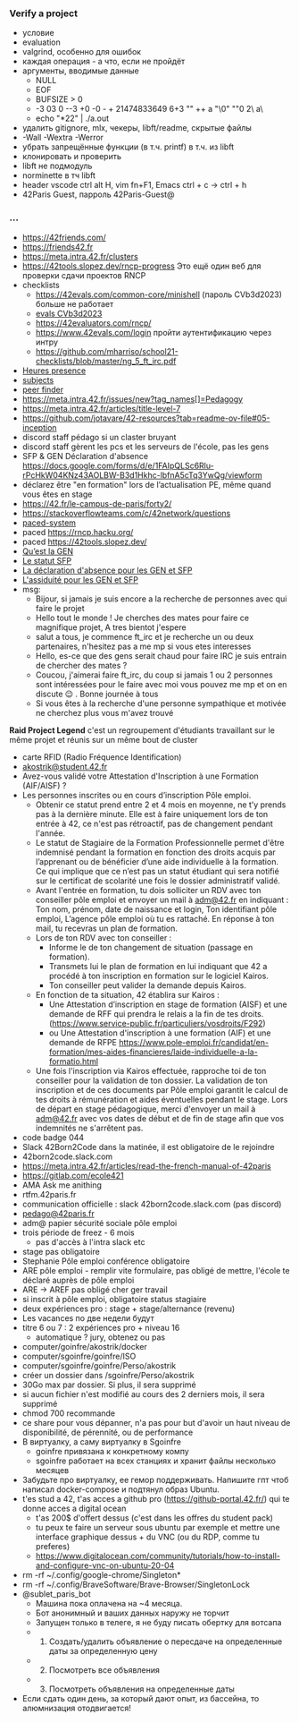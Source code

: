 ### Verify a project
+ условие
+ evaluation
+ valgrind, особенно для ошибок
+ каждая операция - а что, если не пройдёт
+ аргументы, вводимые данные
  - NULL
  - EOF
  - BUFSIZE > 0
  - -3 03 0 --3 +0 -0 - + 21474833649 6+3 "" ++ a "\0" ""0 2\ a\
  - echo "*22" | ./a.out
+ удалить gitignore, mlx, чекеры, libft/readme, скрытые файлы
+ -Wall -Wextra -Werror
+ убрать запрещённые функции (в т.ч. printf) в т.ч. из libft
+ клонировать и проверить 
+ libft не подмодуль
+ norminette в тч libft
+ header vscode ctrl alt H, vim fn+F1, Emacs ctrl + c -> ctrl + h
+ 42Paris Guest, парроль 42Paris-Guest@

### ...
* https://42friends.com/
* https://friends42.fr
* https://meta.intra.42.fr/clusters
* https://42tools.slopez.dev/rncp-progress Это ещё один веб для проверки сдачи проектов RNCP
* checklists 
  + https://42evals.com/common-core/minishell (пароль CVb3d2023) больше не работает
  + [evals CVb3d2023](https://rphlr.github.io/42-Evals/) 
  + https://42evaluators.com/rncp/
  + https://www.42evals.com/login пройти аутентификацию через интру
  + https://github.com/mharriso/school21-checklists/blob/master/ng_5_ft_irc.pdf
* [Heures presence](https://meta.intra.42.fr/articles/attendance-time-gen-sfp-apprenticeship)
* [subjects](https://github.com/rphlr/42-Subjects)
* [peer finder](https://find-peers.codam.nl/Paris)
* https://meta.intra.42.fr/issues/new?tag_names[]=Pedagogy
* https://meta.intra.42.fr/articles/title-level-7
* https://github.com/jotavare/42-resources?tab=readme-ov-file#05-inception
* discord staff pédago si un claster bruyant
* discord staff gèrent les pcs et les serveurs de l'école, pas les gens
* SFP & GEN Déclaration d'absence https://docs.google.com/forms/d/e/1FAIpQLSc6Rlu-rPcHkW04KNz43AOLBW-B3d1Hkhc-lbfnA5cTq3YwQg/viewform
* déclarez être "en formation" lors de l’actualisation PE, même quand vous êtes en stage
* https://42.fr/le-campus-de-paris/forty2/ 
* https://stackoverflowteams.com/c/42network/questions
* [paced-system](https://meta.intra.42.fr/articles/paced-system-95be3d8d-b58d-456d-81af-5925e3277b7a)
* paced https://rncp.hacku.org/
* paced https://42tools.slopez.dev/
* [Qu’est la GEN](https://adm.42.fr/)
* [Le statut SFP](https://adm.42.fr/articles/stagiaire-de-la-formation-professionnelle)
* [La déclaration d'absence pour les GEN et SFP](https://adm.42.fr/articles/les-prises-de-conge-pour-les-stagiaires-de-la-formation-professionnelle)
* [L'assiduité pour les GEN et SFP](https://adm.42.fr/articles/presence-stagiaires-de-la-formation-professionnelle-et-boursiers-gen)
* msg:
  + Bijour, si jamais je suis encore a la recherche de personnes avec qui faire le projet    
  + Hello tout le monde ! Je cherches des mates pour faire ce magnifique projet, A tres bientot j'espere 
  + salut a tous, je commence ft_irc et je recherche un ou deux partenaires, n'hesitez pas a me mp si vous etes interesses  
  + Hello, es-ce que des gens serait chaud pour faire IRC je suis entrain de chercher des mates ?  
  + Coucou, j'aimerai faire ft_irc, du coup si jamais 1 ou 2 personnes sont intéressées pour le faire avec moi vous pouvez me mp et on en discute 😉 . Bonne journée à tous  
  + Si vous êtes à la recherche d'une personne sympathique et motivée ne cherchez plus vous m'avez trouvé  

**Raid Project Legend** c'est un regroupement d'étudiants travaillant sur le même projet et réunis sur un même bout de cluster 

* carte RFID (Radio Fréquence Identification)
* akostrik@student.42.fr
* Avez-vous validé votre Attestation d'Inscription à une Formation (AIF/AISF) ?
* Les personnes inscrites ou en cours d’inscription Pôle emploi.
  + Obtenir ce statut prend entre 2 et 4 mois en moyenne, ne t’y prends pas à la dernière minute. Elle est à faire uniquement lors de ton entrée à 42, ce n'est pas rétroactif, pas de changement pendant l'année.
  + Le statut de Stagiaire de la Formation Professionnelle permet d'être indemnisé pendant la formation en fonction des droits acquis par l’apprenant ou de bénéficier d’une aide individuelle à la formation. Ce qui implique que ce n’est pas un statut étudiant qui sera notifié sur le certificat de scolarité une fois le dossier administratif validé.
  + Avant l'entrée en formation, tu dois solliciter un RDV avec ton conseiller pôle emploi et envoyer un mail à adm@42.fr en indiquant : Ton nom, prénom, date de naissance et login, Ton identifiant pôle emploi, L’agence pôle emploi où tu es rattaché. En réponse à ton mail, tu recevras un plan de formation.
  + Lors de ton RDV avec ton conseiller :
    - Informe le de ton changement de situation (passage en formation).
    - Transmets lui le plan de formation en lui indiquant que 42 a procédé à ton inscription en formation sur le logiciel Kairos.
    - Ton conseiller peut valider la demande depuis Kairos.
  + En fonction de ta situation, 42 établira sur Kairos :
    - Une Attestation d’inscription en stage de formation (AISF) et une demande de RFF qui prendra le relais a la fin de tes droits. (https://www.service-public.fr/particuliers/vosdroits/F292)
    - ou Une Attestation d'inscription à une formation (AIF) et une demande de RFPE https://www.pole-emploi.fr/candidat/en-formation/mes-aides-financieres/laide-individuelle-a-la-formatio.html
  + Une fois l'inscription via Kairos effectuée, rapproche toi de ton conseiller pour la validation de ton dossier. La validation de ton inscription et de ces documents par Pôle emploi garantit le calcul de tes droits à rémunération et aides éventuelles pendant le stage.
  Lors de départ en stage pédagogique, merci d'envoyer un mail à adm@42.fr avec vos dates de début et de fin de stage afin que vos indemnités ne s'arrêtent pas.
* code badge 044
* Slack 42Born2Code dans la matinée, il est obligatoire de le rejoindre
* 42born2code.slack.com
* https://meta.intra.42.fr/articles/read-the-french-manual-of-42paris
* https://gitlab.com/ecole421 
* AMA Ask me anithing
* rtfm.42paris.fr
* communication officielle : slack 42born2code.slack.com (pas discord)
* pedago@42paris.fr
* adm@ papier sécurité sociale pôle emploi
* trois période de freez - 6 mois
  + pas d'accès à l'intra slack etc
* stage pas obligatoire
* Stephanie Pôle emploi conférence obligatoire
* ARE pôle emploi - remplir vite formulaire, pas obligé de mettre, l'école te déclaré auprès de pôle emploi
* ARE -> AREF pas obligé cher ger travail
* si inscrit à pôle emploi, obligatoire status stagiaire
* deux expériences pro : stage + stage/alternance (revenu)
* Les vacances по две недели будут
* titre 6 ou 7 : 2 expériences pro + niveau 16
  - automatique ? jury, obtenez ou pas
* computer/goinfre/akostrik/docker
* computer/sgoinfre/goinfre/ISO
* computer/sgoinfre/goinfre/Perso/akostrik
* créer un dossier dans /sgoinfre/Perso/akostrik
* 30Go max par dossier. Si plus, il sera supprimé
* si aucun fichier n'est modifié au cours des 2 derniers mois, il sera supprimé
* chmod 700 recommande
* ce share pour vous dépanner, n'a pas pour but d'avoir un haut niveau de disponibilité, de pérennité, ou de performance
* В виртуалку, а саму виртуалку в Sgoinfre
  + goinfre привязана к конкретному компу
  + sgoinfre работает на всех станциях и хранит файлы несколько месяцев
* Забудьте про виртуалку, ее гемор поддерживать. Напишите гпт чтоб написал docker-compose и подтянул образ Ubuntu.
* t'es stud a 42, t'as acces a github pro (https://github-portal.42.fr/) qui te donne acces a digital ocean
  + t'as 200$ d'offert dessus (c'est dans les offres du student pack)
  + tu peux te faire un serveur sous ubuntu par exemple et mettre une interface graphique dessus + du VNC (ou du RDP, comme tu preferes)
  + https://www.digitalocean.com/community/tutorials/how-to-install-and-configure-vnc-on-ubuntu-20-04
* rm -rf ~/.config/google-chrome/Singleton*
* rm -rf ~/.config/BraveSoftware/Brave-Browser/SingletonLock
* @sublet_paris_bot
  + Машина пока оплачена на ~4 месяца.
  + Бот анонимный и ваших данных наружу не торчит
  + Запущен только в телеге, я не буду писать обертку для вотсапа
  + 1. Создать/удалить объявление о пересдаче на определенные даты за определенную цену
  + 2. Посмотреть все объявления
  + 3. Посмотреть объявления на определенные даты
* Если сдать один день, за который дают опыт, из бассейна, то алюмнизация отодвигается!
